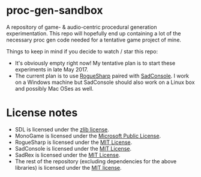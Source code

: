 # proc-gen-sandbox
A repository of game- &amp; audio-centric procedural generation experimentation. This repo will hopefully end up containing a lot of the necessary proc gen code needed for a tentative game project of mine.

Things to keep in mind if you decide to watch / star this repo:
* It's obviously empty right now! My tentative plan is to start these experiments in late May 2017.
* The current plan is to use [RogueSharp](https://bitbucket.org/FaronBracy/roguesharp) paired with [SadConsole](https://github.com/Thraka/SadConsole). I work on a Windows machine but SadConsole should also work on a Linux box and possibly Mac OSes as well.

# License notes
* SDL is licensed under the [zlib license](README-SDL.txt).
* MonoGame is licensed under the [Microsoft Public License](https://github.com/MonoGame/MonoGame/blob/develop/LICENSE.txt#L2).
* RogueSharp is licensed under the [MIT License](https://bitbucket.org/FaronBracy/roguesharp).
* SadConsole is licensed under the [MIT License](https://github.com/Thraka/SadConsole/blob/master/LICENSE.md).
* SadRex is licensed under the [MIT License](https://github.com/Thraka/SadRex/blob/master/LICENSE.md).
* The rest of the repository (excluding dependencies for the above libraries) is licensed under the [MIT license](LICENSE).
